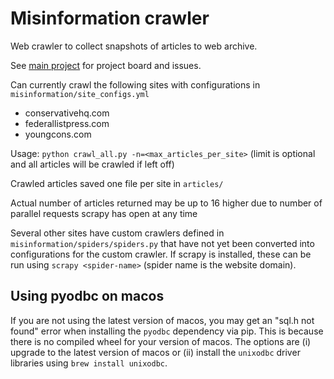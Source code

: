 # Misinformation crawler
Web crawler to collect snapshots of articles to web archive.

See [main project](https://github.com/alan-turing-institute/misinformation) for project board and issues.

Can currently crawl the following sites with configurations in `misinformation/site_configs.yml`
- conservativehq.com
- federallistpress.com
- youngcons.com

Usage: `python crawl_all.py -n=<max_articles_per_site>` (limit is optional and all articles will be crawled if left off)

Crawled articles saved one file per site in `articles/`

Actual number of articles returned may be up to 16 higher due to number of parallel requests scrapy has open at any time

Several other sites have custom crawlers defined in `misinformation/spiders/spiders.py` that have not yet been
converted into configurations for the custom crawler. If scrapy is installed, these can be run using
`scrapy <spider-name>` (spider name is the website domain).

## Using pyodbc on macos
If you are not using the latest version of macos, you may get an "sql.h not found" error when installing the `pyodbc`
dependency via pip. This is because there is no compiled wheel for your version of macos. The options are (i) upgrade
to the latest version of macos or (ii) install the `unixodbc` driver libraries using `brew install unixodbc`.